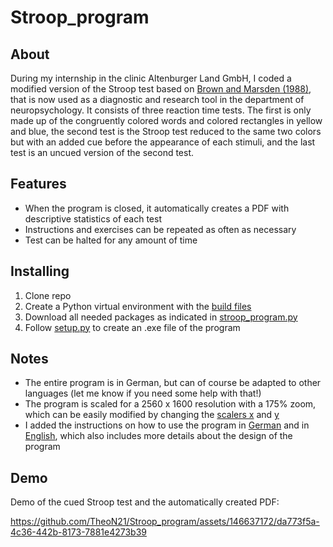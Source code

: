 # Stroop_program

About
-----
During my internship in the clinic Altenburger Land GmbH, I coded a modified version of the Stroop test based on [Brown and Marsden (1988)](https://academic.oup.com/brain/article-abstract/111/2/323/326830?redirectedFrom=fulltext), that is now used as a diagnostic and research tool in the department of neuropsychology. 
It consists of three reaction time tests. The first is only made up of the congruently colored words and colored rectangles in yellow and blue, the second test is the Stroop test reduced to the same two colors but with an added cue before the appearance of each stimuli, 
and the last test is an uncued version of the second test. 

Features
--------
- When the program is closed, it automatically creates a PDF with descriptive statistics of each test 
- Instructions and exercises can be repeated as often as necessary
- Test can be halted for any amount of time

Installing
----------
1. Clone repo
2. Create a Python virtual environment with the [build files](https://github.com/TheoN21/Stroop_program/tree/main/build)
3. Download all needed packages as indicated in [stroop_program.py](https://github.com/TheoN21/Stroop_program/blob/main/build/stroop_program.py)
4. Follow [setup.py](https://github.com/TheoN21/Stroop_program/blob/main/build/setup.py) to create an .exe file of the program

Notes
----------
- The entire program is in German, but can of course be adapted to other languages (let me know if you need some help with that!)
- The program is scaled for a 2560 x 1600 resolution with a 175% zoom, which can be easily modified by changing the [scalers x](https://github.com/TheoN21/Stroop_program/blob/473847f92f32138f6a1aeb3aa047de4bee549c3e/build/stroop_program.py#L133) and [y](https://github.com/TheoN21/Stroop_program/blob/473847f92f32138f6a1aeb3aa047de4bee549c3e/build/stroop_program.py#L134) 
- I added the instructions on how to use the program in [German](https://github.com/TheoN21/Stroop_program/blob/main/Instructions/Hinweise%20zum%20Stroop%20test.docx) and in [English](https://github.com/TheoN21/Stroop_program/blob/main/Instructions/Notes%20on%20the%20Stroop%20Test.docx), which also includes more details about the design of the program

Demo
----------
Demo of the cued Stroop test and the automatically created PDF:

https://github.com/TheoN21/Stroop_program/assets/146637172/da773f5a-4c36-442b-8173-7881e4273b39
